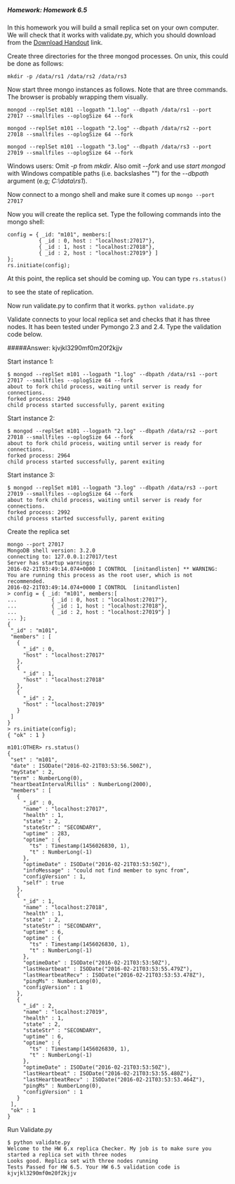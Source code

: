 ##### Homework: Homework 6.5

In this homework you will build a small replica set on your own computer. We will check that it works with validate.py, which you should download from the [Download Handout](https://university.mongodb.com/static/MongoDB_2016_M101P_January/handouts/validate.dcea5a51b377.py) link.

Create three directories for the three mongod processes. On unix, this could be done as follows:

``
mkdir -p /data/rs1 /data/rs2 /data/rs3
``

Now start three mongo instances as follows. Note that are three commands. The browser is probably wrapping them visually.

```
mongod --replSet m101 --logpath "1.log" --dbpath /data/rs1 --port 27017 --smallfiles --oplogSize 64 --fork

mongod --replSet m101 --logpath "2.log" --dbpath /data/rs2 --port 27018 --smallfiles --oplogSize 64 --fork

mongod --replSet m101 --logpath "3.log" --dbpath /data/rs3 --port 27019 --smallfiles --oplogSize 64 --fork
```

Windows users: Omit *-p* from *mkdir*. Also omit *--fork* and use *start mongod* with Windows compatible paths (i.e. backslashes "\") for the *--dbpath* argument (e.g; *C:\data\rs1*).

Now connect to a mongo shell and make sure it comes up
``
mongo --port 27017
``

Now you will create the replica set. Type the following commands into the mongo shell:
```
config = { _id: "m101", members:[
          { _id : 0, host : "localhost:27017"},
          { _id : 1, host : "localhost:27018"},
          { _id : 2, host : "localhost:27019"} ]
};
rs.initiate(config);
```

At this point, the replica set should be coming up. You can type
``
rs.status()
``

to see the state of replication.

Now run validate.py to confirm that it works.
``
python validate.py
``

Validate connects to your local replica set and checks that it has three nodes. It has been tested under Pymongo 2.3 and 2.4. Type the validation code below.

#####Answer: kjvjkl3290mf0m20f2kjjv

Start instance 1:

```
$ mongod --replSet m101 --logpath "1.log" --dbpath /data/rs1 --port 27017 --smallfiles --oplogSize 64 --fork
about to fork child process, waiting until server is ready for connections.
forked process: 2940
child process started successfully, parent exiting
```

Start instance 2:

```
$ mongod --replSet m101 --logpath "2.log" --dbpath /data/rs2 --port 27018 --smallfiles --oplogSize 64 --fork
about to fork child process, waiting until server is ready for connections.
forked process: 2964
child process started successfully, parent exiting
```

Start instance 3:

```
$ mongod --replSet m101 --logpath "3.log" --dbpath /data/rs3 --port 27019 --smallfiles --oplogSize 64 --fork
about to fork child process, waiting until server is ready for connections.
forked process: 2992
child process started successfully, parent exiting

```

Create the replica set

```
mongo --port 27017
MongoDB shell version: 3.2.0
connecting to: 127.0.0.1:27017/test
Server has startup warnings:
2016-02-21T03:49:14.074+0000 I CONTROL  [initandlisten] ** WARNING: You are running this process as the root user, which is not recommended.
2016-02-21T03:49:14.074+0000 I CONTROL  [initandlisten]
> config = { _id: "m101", members:[
...           { _id : 0, host : "localhost:27017"},
...           { _id : 1, host : "localhost:27018"},
...           { _id : 2, host : "localhost:27019"} ]
... };
{
 "_id" : "m101",
 "members" : [
   {
     "_id" : 0,
     "host" : "localhost:27017"
   },
   {
     "_id" : 1,
     "host" : "localhost:27018"
   },
   {
     "_id" : 2,
     "host" : "localhost:27019"
   }
 ]
}
> rs.initiate(config);
{ "ok" : 1 }

m101:OTHER> rs.status()
{
 "set" : "m101",
 "date" : ISODate("2016-02-21T03:53:56.500Z"),
 "myState" : 2,
 "term" : NumberLong(0),
 "heartbeatIntervalMillis" : NumberLong(2000),
 "members" : [
   {
     "_id" : 0,
     "name" : "localhost:27017",
     "health" : 1,
     "state" : 2,
     "stateStr" : "SECONDARY",
     "uptime" : 283,
     "optime" : {
       "ts" : Timestamp(1456026830, 1),
       "t" : NumberLong(-1)
     },
     "optimeDate" : ISODate("2016-02-21T03:53:50Z"),
     "infoMessage" : "could not find member to sync from",
     "configVersion" : 1,
     "self" : true
   },
   {
     "_id" : 1,
     "name" : "localhost:27018",
     "health" : 1,
     "state" : 2,
     "stateStr" : "SECONDARY",
     "uptime" : 6,
     "optime" : {
       "ts" : Timestamp(1456026830, 1),
       "t" : NumberLong(-1)
     },
     "optimeDate" : ISODate("2016-02-21T03:53:50Z"),
     "lastHeartbeat" : ISODate("2016-02-21T03:53:55.479Z"),
     "lastHeartbeatRecv" : ISODate("2016-02-21T03:53:53.478Z"),
     "pingMs" : NumberLong(0),
     "configVersion" : 1
   },
   {
     "_id" : 2,
     "name" : "localhost:27019",
     "health" : 1,
     "state" : 2,
     "stateStr" : "SECONDARY",
     "uptime" : 6,
     "optime" : {
       "ts" : Timestamp(1456026830, 1),
       "t" : NumberLong(-1)
     },
     "optimeDate" : ISODate("2016-02-21T03:53:50Z"),
     "lastHeartbeat" : ISODate("2016-02-21T03:53:55.480Z"),
     "lastHeartbeatRecv" : ISODate("2016-02-21T03:53:53.464Z"),
     "pingMs" : NumberLong(0),
     "configVersion" : 1
   }
 ],
 "ok" : 1
}
```

Run Validate.py

```
$ python validate.py
Welcome to the HW 6.x replica Checker. My job is to make sure you started a replica set with three nodes
Looks good. Replica set with three nodes running
Tests Passed for HW 6.5. Your HW 6.5 validation code is kjvjkl3290mf0m20f2kjjv
```
